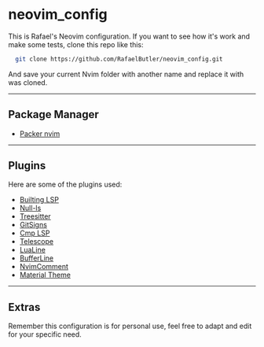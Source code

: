 # neovim_config
This is Rafael's Neovim configuration. If you want to see how it's work and make some tests, clone this repo like this:

```bash
  git clone https://github.com/RafaelButler/neovim_config.git
```

And save your current Nvim folder with another name and replace it with was cloned.

---

## Package Manager

- [Packer nvim](https://github.com/wbthomason/packer.nvim) 

---

## Plugins

Here are some of the plugins used: 

- [Builting LSP](https://github.com/neovim/nvim-lspconfig) 
- [Null-ls](https://github.com/jose-elias-alvarez/null-ls.nvim) 
- [Treesitter](https://github.com/nvim-treesitter/nvim-treesitter) 
- [GitSigns](https://github.com/lewis6991/gitsigns.nvim) 
- [Cmp LSP](https://github.com/hrsh7th/nvim-cmp) 
- [Telescope](https://github.com/nvim-telescope/telescope.nvim) 
- [LuaLine](https://github.com/nvim-lualine/lualine.nvim) 
- [BufferLine](https://github.com/akinsho/bufferline.nvim) 
- [NvimComment](https://github.com/terrortylor/nvim-comment) 
- [Material Theme](https://github.com/kaicataldo/material.vim) 

---

## Extras

Remember this configuration is for personal use, feel free to adapt and edit for your specific need.
